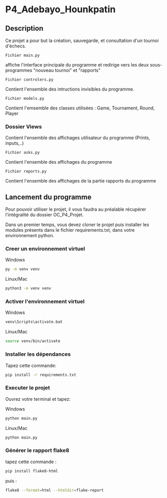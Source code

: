 # P4_Adebayo_Hounkpatin

## Description

Ce projet a pour but la création, sauvegarde, et consultation d'un tournoi d'échecs.


```Fichier main.py```

affiche l'interface principale du programme et redirige vers les deux sous-programmes "nouveau tournoi" et "rapports"

```Fichier controlers.py```

Contient l'ensemble des intructions invisibles du programme.

```Fichier models.py```

Contient l'emsemble des classes utilisées : Game, Tournament, Round, Player



### Dossier Views

Contient l'ensemble des affichages utilisateur du programme (Prints, inputs,..)

```Fichier asks.py```

Contient l'ensemble des affichages du programme

```Fichier reports.py```

Contient l'ensemble des affichages de la partie rapports du programme



























## Lancement du programme

Pour pouvoir utiliser le projet, il vous faudra au préalable récupérer l'intégralité du dossier OC_P4_Projet.

Dans un premier temps, vous devez cloner le projet puis installer les modules présents dans le fichier requirements.txt, dans votre environnement python.

### Creer un environnement virtuel

Windows

```bash
py -m venv venv
```

Linux/Mac

```bash
python3 -m venv venv
```

### Activer l'environnement virtuel

Windows

```bash
venv\Scripts\activate.bat
```

Linux/Mac

```bash
source venv/bin/activate
```

### Installer les dépendances

Tapez cette commande:

```bash
pip install -r requirements.txt
```

### Executer le projet

Ouvrez votre terminal et tapez:

Windows

```bash
python main.py
```

Linux/Mac

```bash
python main.py
```

### Générer le rapport flake8

tapez cette commande :

```bash
pip install flake8-html
```

puis :

```bash
flake8 --format=html --htmldir=flake-report
```
